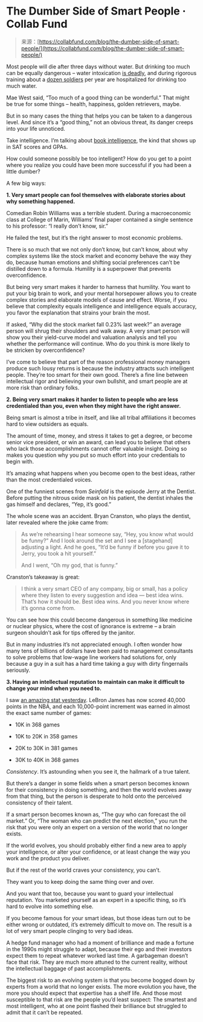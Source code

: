 <!--yml
category: 未分类
date: 2024-05-27 14:42:45
-->

# The Dumber Side of Smart People · Collab Fund

> 来源：[https://collabfund.com/blog/the-dumber-side-of-smart-people/](https://collabfund.com/blog/the-dumber-side-of-smart-people/)

Most people will die after three days without water. But drinking too much can be equally dangerous – water intoxication [is deadly](https://calgaryherald.com/news/woman-dies-water/wcm/efff386a-1dbb-416c-97db-4611daa69fe9), and during rigorous training about a [dozen soldiers](https://pubmed.ncbi.nlm.nih.gov/11370203/) per year are hospitalized for drinking too much water.

Mae West said, “Too much of a good thing can be wonderful.” That might be true for some things – health, happiness, golden retrievers, maybe.

But in so many cases the thing that helps you can be taken to a dangerous level. And since it’s a “good thing,” not an obvious threat, its danger creeps into your life unnoticed.

Take intelligence. I’m talking about [book intelligence](https://collabfund.com/blog/intelligent-vs-smart/), the kind that shows up in SAT scores and GPAs.

How could someone possibly be too intelligent? How do you get to a point where you realize you could have been more successful if you had been a little dumber?

A few big ways:

**1\. Very smart people can fool themselves with elaborate stories about why something happened.**

Comedian Robin Williams was a terrible student. During a macroeconomic class at College of Marin, Williams’ final paper contained a single sentence to his professor: “I really don’t know, sir.”

He failed the test, but it’s the right answer to most economic problems.

There is so much that we not only don’t know, but can’t know, about why complex systems like the stock market and economy behave the way they do, because human emotions and shifting social preferences can’t be distilled down to a formula. Humility is a superpower that prevents overconfidence.

But being very smart makes it harder to harness that humility. You want to put your big brain to work, and your mental horsepower allows you to create complex stories and elaborate models of cause and effect. Worse, if you believe that complexity equals intelligence and intelligence equals accuracy, you favor the explanation that strains your brain the most.

If asked, “Why did the stock market fall 0.23% last week?” an average person will shrug their shoulders and walk away. A very smart person will show you their yield-curve model and valuation analysis and tell you whether the performance will continue. Who do you think is more likely to be stricken by overconfidence?

I’ve come to believe that part of the reason professional money managers produce such lousy returns is because the industry attracts such intelligent people. They’re too smart for their own good. There’s a fine line between intellectual rigor and believing your own bullshit, and smart people are at more risk than ordinary folks.

**2\. Being very smart makes it harder to listen to people who are less credentialed than you, even when they might have the right answer.**

Being smart is almost a tribe in itself, and like all tribal affiliations it becomes hard to view outsiders as equals.

The amount of time, money, and stress it takes to get a degree, or become senior vice president, or win an award, can lead you to believe that others who lack those accomplishments cannot offer valuable insight. Doing so makes you question why you put so much effort into your credentials to begin with.

It’s amazing what happens when you become open to the best ideas, rather than the most credentialed voices.

One of the funniest scenes from *Seinfeld* is the episode Jerry at the Dentist. Before putting the nitrous oxide mask on his patient, the dentist inhales the gas himself and declares, “Yep, it’s good.”

The whole scene was an accident. Bryan Cranston, who plays the dentist, later revealed where the joke came from:

> As we’re rehearsing I hear someone say, “Hey, you know what would be funny?” And I look around the set and I see a [stagehand] adjusting a light. And he goes, “It’d be funny if before you gave it to Jerry, you took a hit yourself.”
> 
> And I went, “Oh my god, that is funny.”

Cranston’s takeaway is great:

> I think a very smart CEO of any company, big or small, has a policy where they listen to every suggestion and idea — best idea wins. That’s how it should be. Best idea wins. And you never know where it’s gonna come from.

You can see how this could become dangerous in something like medicine or nuclear physics, where the cost of ignorance is extreme – a brain surgeon shouldn’t ask for tips offered by the janitor.

But in many industries it’s not appreciated enough. I often wonder how many tens of billions of dollars have been paid to management consultants to solve problems that low-wage line workers had solutions for, only because a guy in a suit has a hard time taking a guy with dirty fingernails seriously.

**3\. Having an intellectual reputation to maintain can make it difficult to change your mind when you need to.**

I saw [an amazing stat yesterday](https://twitter.com/BenGolliver/status/1764111815120953823). LeBron James has now scored 40,000 points in the NBA, and each 10,000-point increment was earned in almost the exact same number of games:

*   10K in 368 games

*   10K to 20K in 358 games

*   20K to 30K in 381 games

*   30K to 40K in 368 games

*Consistency*. It’s astounding when you see it, the hallmark of a true talent.

But there’s a danger in some fields when a smart person becomes known for their consistency in doing something, and then the world evolves away from that thing, but the person is desperate to hold onto the perceived consistency of their talent.

If a smart person becomes known as, “The guy who can forecast the oil market.” Or, “The woman who can predict the next election,” you run the risk that you were only an expert on a version of the world that no longer exists.

If the world evolves, you should probably either find a new area to apply your intelligence, or alter your confidence, or at least change the way you work and the product you deliver.

But if the rest of the world craves your consistency, you can’t.

They want you to keep doing the same thing over and over.

And you want that too, because you want to guard your intellectual reputation. You marketed yourself as an expert in a specific thing, so it’s hard to evolve into something else.

If you become famous for your smart ideas, but those ideas turn out to be either wrong or outdated, it’s extremely difficult to move on. The result is a lot of very smart people clinging to very bad ideas.

A hedge fund manager who had a moment of brilliance and made a fortune in the 1990s might struggle to adapt, because their ego and their investors expect them to repeat whatever worked last time. A garbageman doesn’t face that risk. They are much more attuned to the current reality, without the intellectual baggage of past accomplishments.

The biggest risk to an evolving system is that you become bogged down by experts from a world that no longer exists. The more evolution you have, the more you should expect that expertise has a shelf life. And those most susceptible to that risk are the people you’d least suspect: The smartest and most intelligent, who at one point flashed their brilliance but struggled to admit that it can’t be repeated.